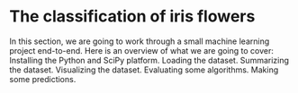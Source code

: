 # The classification of iris flowers
In this section, we are going to work through a small machine learning project end-to-end.  Here is an overview of what we are going to cover:      Installing the Python and SciPy platform.     Loading the dataset.     Summarizing the dataset.     Visualizing the dataset.     Evaluating some algorithms.     Making some predictions.
